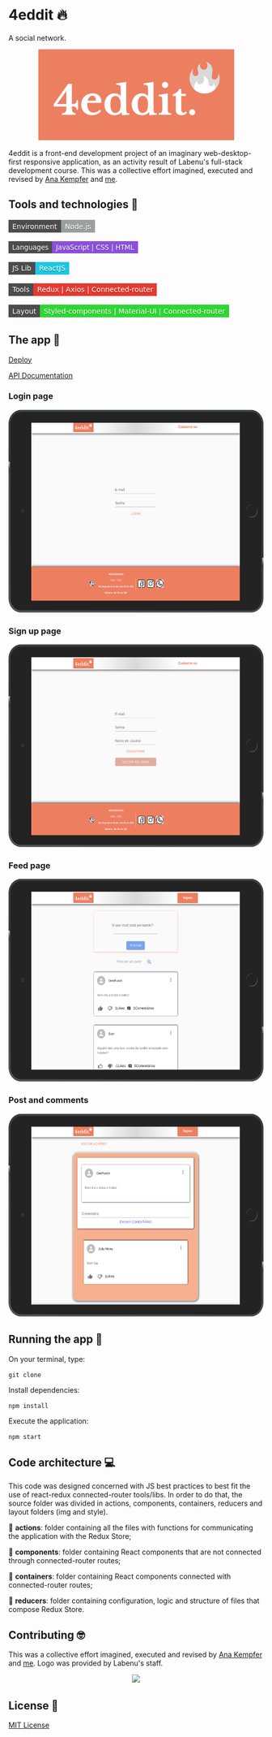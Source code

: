 
# 4eddit :fire:
A social network.

<p align="center">
<img src="https://github.com/Meira-JH/4eddit/blob/master/src/img/logo.png"/>
</p>

4eddit is a front-end development project of an imaginary web-desktop-first responsive application, as an activity result of Labenu's full-stack development course. This was a collective effort imagined, executed and revised by [Ana Kempfer](https://github.com/skempfer) and [me](https://github.com/Meira-JH).


## Tools and technologies :wrench:

![Node.js environment](https://github.com/Meira-JH/futureEats/blob/master/futureEats/src/imgs/EnvironmentNodejs.png)

![Languages JS CSS HTML](https://github.com/Meira-JH/futureEats/blob/master/futureEats/src/imgs/languages.png)

![React Lib](https://github.com/Meira-JH/futureEats/blob/master/futureEats/src/imgs/JSLibReactJS.png)

![Dev tools](https://github.com/Meira-JH/futureEats/blob/master/futureEats/src/imgs/tools.png) 

![Layout tools](https://github.com/Meira-JH/futureEats/blob/master/futureEats/src/imgs/layout.png)
 
## The app  :iphone:

[Deploy]()

[API Documentation](https://documenter.getpostman.com/view/674905/SzYXXKEE?version=latest#08adf102-4d87-4f70-9dc3-b3c321b29739)

### Login page


<p align="center">
<img height="400px" src="https://github.com/Meira-JH/4eddit/blob/master/src/img/localhost_3000_(iPad)%20(4).png"/>
</p>

### Sign up page

<p align="center">
<img height="400px" src="https://github.com/Meira-JH/4eddit/blob/master/src/img/localhost_3000_(iPad)%20(2).png"/>
</p>


### Feed page

<p align="center">
<img height="400px" src="https://github.com/Meira-JH/4eddit/blob/master/src/img/localhost_3000_(iPad).png"/>
</p>

### Post and comments

<p align="center">
<img height="400px" src="https://github.com/Meira-JH/4eddit/blob/master/src/img/localhost_3000_feed(iPad).png"/>
</p>

## Running the app :running:

On your terminal, type:

```
git clone 
```

Install dependencies:
```
npm install
```

Execute the application:
```
npm start 
```

## Code architecture :computer:

This code was designed concerned with JS best practices to best fit the use of react-redux connected-router tools/libs. In order to do that, the source folder was divided in actions, components, containers, reducers and layout folders (img and style).

:small_blue_diamond: **actions**: folder containing all the files with functions for communicating the application with the Redux Store;

:small_blue_diamond: **components**: folder containing React components that are not connected through connected-router routes;

:small_blue_diamond: **containers**: folder containing React components connected with connected-router routes;

:small_blue_diamond: **reducers**: folder containing configuration, logic and structure of files that compose Redux Store.

## Contributing :nerd_face:
This was a collective effort imagined, executed and revised by [Ana Kempfer](https://github.com/skempfer) and [me](https://github.com/Meira-JH). Logo was provided by Labenu's staff.

<p align="center">
<img src="https://uploads-ssl.webflow.com/5e790d30d198385b09366d8f/5eb17dfd4a07be86d2b8951e_Labenu_principal_slogan.png"/>
</p>

## License :page_facing_up:
[MIT License](https://choosealicense.com/licenses/mit/)
